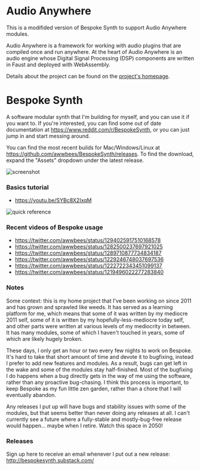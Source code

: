 # Audio Anywhere

This is a modifided version of Bespoke Synth to support Audio Anywhere modules. 

Audio Anywhere is a framework for working with audio plugins that are compiled once and run anywhere. At the heart of Audio Anywhere is an audio engine whose Digital Signal Processing (DSP) components are written in Faust and deployed with WebAssembly. 

Details about the project can be found on the [project's homepage](https://muses-dmi.github.io/projects/).


# Bespoke Synth
A software modular synth that I'm building for myself, and you can use it if you want to. If you're interested, you can find some out of date documentation at https://www.reddit.com/r/BespokeSynth, or you can just jump in and start messing around.

You can find the most recent builds for Mac/Windows/Linux at https://github.com/awwbees/BespokeSynth/releases. To find the download, expand the "Assets" dropdown under the latest release.

![screenshot](screenshot-1.png)

### Basics tutorial
* https://youtu.be/SYBc8X2IxqM

![quick reference](bespoke_quick_reference.png)

### Recent videos of Bespoke usage
* https://twitter.com/awwbees/status/1294025917510168578
* https://twitter.com/awwbees/status/1282500237697921025
* https://twitter.com/awwbees/status/1289710877734834187
* https://twitter.com/awwbees/status/1229246748037697536
* https://twitter.com/awwbees/status/1222722343451099137
* https://twitter.com/awwbees/status/1219496022277283840

### Notes
Some context: this is my home project that I've been working on since 2011 and has grown and sprawled like weeds. It has served as a learning platform for me, which means that some of it was written by my mediocre 2011 self, some of it is written by my hopefully-less-mediocre today self, and other parts were written at various levels of my mediocrity in between. It has many modules, some of which I haven't touched in years, some of which are likely hugely broken.

These days, I only get an hour or two every few nights to work on Bespoke. It's hard to take that short amount of time and devote it to bugfixing, instead I prefer to add new features and modules. As a result, bugs can get left in the wake and some of the modules stay half-finished. Most of the bugfixing I do happens when a bug directly gets in the way of me using the software, rather than any proactive bug-chasing. I think this process is important, to keep Bespoke as my fun little zen garden, rather than a chore that I will eventually abandon.

Any releases I put up will have bugs and stability issues with some of the modules, but that seems better than never doing any releases at all. I can't currently see a future where a fully-stable and mostly-bug-free release would happen... maybe when I retire. Watch this space in 2050!

### Releases
Sign up here to receive an email whenever I put out a new release: http://bespokesynth.substack.com/
